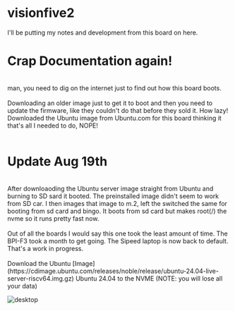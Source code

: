 # visionfive2

I'll be putting my notes and development from this board on here.
<br>
# Crap Documentation again!

<br>
man, you need to dig on the internet just to find out how this board boots. <br>
<br>
Downloading an older image just to get it to boot and then you need to update the firmware, like they couldn't do that before they sold it.  How lazy!
<br>
Downloaded the Ubuntu image from Ubuntu.com for this board thinking it that's all I needed to do, NOPE!
<br>
<br>

# Update Aug 19th
<br>
After downloaoding the Ubuntu server image straight from Ubuntu and burning to SD sard it booted. The preinstalled image didn't seem to work from SD car. I  then images that image to m.2, left the switched the same for booting from sd card and bingo. It boots from sd card but makes root(/) the nvme so it runs pretty fast now.
<br><br>
Out of all the boards I would say this one took the least amount of time. The BPI-F3 took a month to get going. The Sipeed laptop is now back to default.  That's a work in progress.
 
<br>
<br>
Download the Ubuntu [Image](https://cdimage.ubuntu.com/releases/noble/release/ubuntu-24.04-live-server-riscv64.img.gz) Ubuntu 24.04 to the NVME  (NOTE: you will lose all your data) <br> 


![desktop](https://github.com/user-attachments/assets/a2eea109-ad51-4ef2-9005-8b2edb165e5d)
